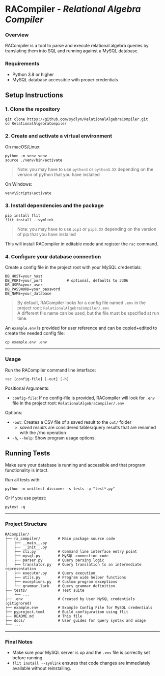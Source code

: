 # RACompiler - *Relational Algebra Compiler*

### Overview

RACompiler is a tool to parse and execute relational algebra queries by translating them into SQL and running against a MySQL database.


### Requirements

- Python 3.8 or higher
- MySQL database accessible with proper credentials



## Setup Instructions

### 1. Clone the repository

```shell
git clone https://github.com/sydlyn/RelationalAlgebraCompiler.git
cd RelationalAlgebraCompiler
```


### 2. Create and activate a virtual environment

On macOS/Linux: 
```shell
python -m venv venv
source ./venv/bin/activate
```
> Note: you may have to use `python3` or `python3.XX` depending on the version of python that you have installed

On Windows: 
```shell
venv\Scripts\activate
```

### 3. Install dependencies and the package

```shell
pip install flit
flit install --symlink
```
> Note: you may have to use `pip3` or `pip3.XX` depending on the version of pip that you have installed


This will install RACompiler in editable mode and register the `rac` command.

### 4. Configure your database connection

Create a config file in the project root with your MySQL credentials:

```shell
DB_HOST=your_host  
DB_PORT=your_port           # optional, defaults to 3306
DB_USER=your_user  
DB_PASSWORD=your_password  
DB_NAME=your_database  
```

> By default, RACompiler looks for a config file named `.env` in the project root: `RelationalAlgebraCompiler/.env`  
> A different file name can be used, but the file must be specified at run time. 

An `example.env` is provided for user reference and can be copied+edited to create the needed config file:
```
cp example.env .env
```

---

### Usage

Run the RACompiler command line interface:

```shell
rac [config-file] [-out] [-h]
```
Positional Arguments:
- `config-file`: If no config-file is provided, RACompiler will look for `.env` file in the project root: `RelationalAlgebraCompiler/.env`  

Options:
- `-out`: Creates a CSV file of a saved result to the `out/` folder
    - *saved results* are considered tables/query results that are renamed with the /rho operation
- `-h`, `--help`: Show program usage options.

## Running Tests

Make sure your database is running and accessible and that program functionality is intact.

Run all tests with:
```shell
python -m unittest discover -s tests -p "test*.py"
```

Or if you use pytest:
```shell
pytest -q 
```

---

### Project Structure
```
RACompiler/  
├── ra_compiler/        # Main package source code  
│   ├── __main__.py
│   ├── __init__.py  
│   ├── cli.py          # Command line interface entry point  
│   ├── mysql.py        # MySQL connection code  
│   ├── parser.py       # Query parsing logic  
│   ├── translator.py   # Query translation to an intermediate representation  
│   ├── executor.py     # Query execution  
│   ├── utils.py        # Program wide helper functions  
│   ├── exceptions.py   # Custom program exceptions  
│   └── grammar.lark    # Query grammar definition  
├── tests/              # Test suite  
│   └── ...             
├── .env                # Created by User MySQL credentials (gitignored)
├── example.env         # Example Config File for MySQL credentials
├── pyproject.toml      # Build configuration using flit  
├── README.md           # This file  
├── docs/               # User guides for query syntax and usage
└── ...
```

---

### Final Notes

- Make sure your MySQL server is up and the `.env` file is correctly set before running.
- `flit install --symlink` ensures that code changes are immediately available without reinstalling.

